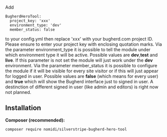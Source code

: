 Add

```
BugherdHeroTool:
  project_key: 'xxx'
  environment_type: 'dev'
  member_status: false
```
to your config.yml then replace 'xxx' with your bugherd.com project ID. Please
ensure to enter your project key with enclosing quotation marks.
Via the parameter environment_type it is possible to tell the module under which
environment type it will be active. Possible values are **dev**,**test** and
**live**. If this parameter is not set the module will just work under the
**dev** environment.
Via the parameter member_status it is possible to configure the module if it
will be visible for every site visitor or if this will just appear for logged
in user. Possible values are **false** (which means for every user) and
**true** which will show the Bugherd interface just to signed in user. A destinction
of different signed in user (like admin and editors) is right now not planned.

## Installation
__Composer (recommended):__
```
composer require nomidi/silverstripe-bugherd-hero-tool
```
